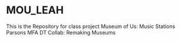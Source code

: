 # MOU_LEAH
This is the Repository for class project Museum of Us: Music Stations 
Parsons MFA DT Collab: Remaking Museums 
